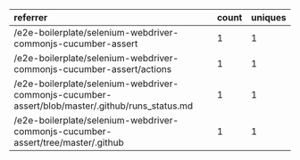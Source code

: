 | referrer                                                                                        | count | uniques |
| :---------------------------------------------------------------------------------------------- | :---- | :------ |
| /e2e-boilerplate/selenium-webdriver-commonjs-cucumber-assert                                    | 1     | 1       |
| /e2e-boilerplate/selenium-webdriver-commonjs-cucumber-assert/actions                            | 1     | 1       |
| /e2e-boilerplate/selenium-webdriver-commonjs-cucumber-assert/blob/master/.github/runs_status.md | 1     | 1       |
| /e2e-boilerplate/selenium-webdriver-commonjs-cucumber-assert/tree/master/.github                | 1     | 1       |